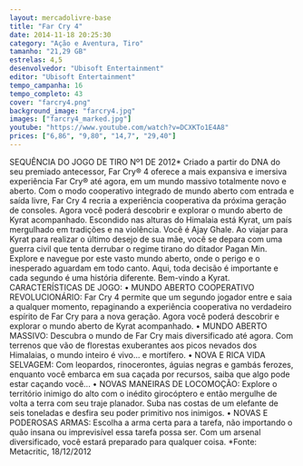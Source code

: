 ```yaml
---
layout: mercadolivre-base
title: "Far Cry 4"
date: 2014-11-18 20:25:30
category: "Ação e Aventura, Tiro"
tamanho: "21,29 GB"
estrelas: 4,5
desenvolvedor: "Ubisoft Entertainment"
editor: "Ubisoft Entertainment"
tempo_campanha: 16
tempo_completo: 43
cover: "farcry4.png"
background_image: "farcry4.jpg"
images: ["farcry4_marked.jpg"]
youtube: "https://www.youtube.com/watch?v=DCXKTo1E4A8"
prices: ["6,86", "9,80", "14,7", "29,40"]
---
```


SEQUÊNCIA DO JOGO DE TIRO Nº1 DE 2012* Criado a partir do DNA do seu premiado antecessor, Far Cry® 4 oferece a mais expansiva e imersiva experiência Far Cry® até agora, em um mundo massivo totalmente novo e aberto. Com o modo cooperativo integrado de mundo aberto com entrada e saída livre, Far Cry 4 recria a experiência cooperativa da próxima geração de consoles. Agora você poderá descobrir e explorar o mundo aberto de Kyrat acompanhado. Escondido nas alturas do Himalaia está Kyrat, um país mergulhado em tradições e na violência. Você é Ajay Ghale. Ao viajar para Kyrat para realizar o último desejo de sua mãe, você se depara com uma guerra civil que tenta derrubar o regime tirano do ditador Pagan Min. Explore e navegue por este vasto mundo aberto, onde o perigo e o inesperado aguardam em todo canto. Aqui, toda decisão é importante e cada segundo é uma história diferente. Bem-vindo a Kyrat. CARACTERÍSTICAS DE JOGO: • MUNDO ABERTO COOPERATIVO REVOLUCIONÁRIO: Far Cry 4 permite que um segundo jogador entre e saia a qualquer momento, repaginando a experiência cooperativa no verdadeiro espírito de Far Cry para a nova geração. Agora você poderá descobrir e explorar o mundo aberto de Kyrat acompanhado. • MUNDO ABERTO MASSIVO: Descubra o mundo de Far Cry mais diversificado até agora. Com terrenos que vão de florestas exuberantes aos picos nevados dos Himalaias, o mundo inteiro é vivo... e mortífero. • NOVA E RICA VIDA SELVAGEM: Com leopardos, rinocerontes, águias negras e gambás ferozes, enquanto você embarca em sua caçada por recursos, saiba que algo pode estar caçando você... • NOVAS MANEIRAS DE LOCOMOÇÃO: Explore o território inimigo do alto com o inédito girocóptero e então mergulhe de volta a terra com seu traje planador. Suba nas costas de um elefante de seis toneladas e desfira seu poder primitivo nos inimigos. • NOVAS E PODEROSAS ARMAS: Escolha a arma certa para a tarefa, não importando o quão insana ou imprevisível essa tarefa possa ser. Com um arsenal diversificado, você estará preparado para qualquer coisa. *Fonte: Metacritic, 18/12/2012
